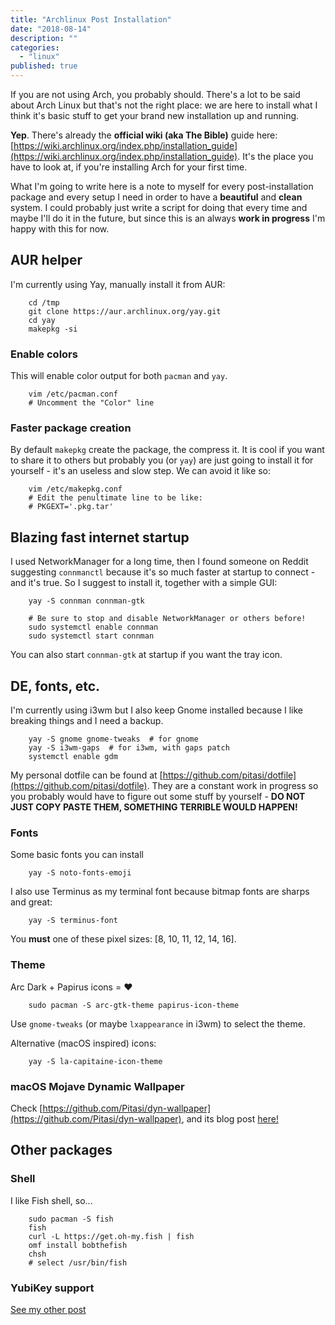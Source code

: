 ```yaml
---
title: "Archlinux Post Installation"
date: "2018-08-14"
description: ""
categories:
  - "linux"
published: true
---
```


If you are not using Arch, you probably should. There's a lot to be said about Arch Linux but that's not the right place: we are here to install what I think it's basic stuff to get your brand new installation up and running.

**Yep**. There's already the **official wiki (aka The Bible)** guide here: [https://wiki.archlinux.org/index.php/installation_guide](https://wiki.archlinux.org/index.php/installation_guide). It's the place you have to look at, if you're installing Arch for your first time.

What I'm going to write here is a note to myself for every post-installation package and every setup I need in order to have a **beautiful** and **clean** system. I could probably just write a script for doing that every time and maybe I'll do it in the future, but since this is an always **work in progress** I'm happy with this for now.

## AUR helper

I'm currently using Yay, manually install it from AUR:

```
    cd /tmp
    git clone https://aur.archlinux.org/yay.git
    cd yay
    makepkg -si
```

### Enable colors

This will enable color output for both `pacman` and `yay`.

```
    vim /etc/pacman.conf
    # Uncomment the "Color" line
```

### Faster package creation

By default `makepkg` create the package, the compress it. It is cool if you want to share it to others but probably you (or `yay`) are just going to install it for yourself - it's an useless and slow step. We can avoid it like so:

```
    vim /etc/makepkg.conf
    # Edit the penultimate line to be like:
    # PKGEXT='.pkg.tar'
```

## Blazing fast internet startup

I used NetworkManager for a long time, then I found someone on Reddit suggesting `connmanctl` because it's so much faster at startup to connect - and it's true. So I suggest to install it, together with a simple GUI:

```
    yay -S connman connman-gtk

    # Be sure to stop and disable NetworkManager or others before!
    sudo systemctl enable connman
    sudo systemctl start connman
```

You can also start `connman-gtk` at startup if you want the tray icon.

## DE, fonts, etc.

I'm currently using i3wm but I also keep Gnome installed because I like breaking things and I need a backup.

```
    yay -S gnome gnome-tweaks  # for gnome
    yay -S i3wm-gaps  # for i3wm, with gaps patch
    systemctl enable gdm
```

My personal dotfile can be found at [https://github.com/pitasi/dotfile](https://github.com/pitasi/dotfile). They are a constant work in progress so you probably would have to figure out some stuff by yourself - **DO NOT JUST COPY PASTE THEM, SOMETHING TERRIBLE WOULD HAPPEN!**

### Fonts

Some basic fonts you can install

```
    yay -S noto-fonts-emoji
```

I also use Terminus as my terminal font because bitmap fonts are sharps and great:

```
    yay -S terminus-font
```

You **must** one of these pixel sizes: [8, 10, 11, 12, 14, 16].

### Theme

Arc Dark + Papirus icons = ❤️

```
    sudo pacman -S arc-gtk-theme papirus-icon-theme
```

Use `gnome-tweaks` (or maybe `lxappearance` in i3wm) to select the theme.

Alternative (macOS inspired) icons:

```
    yay -S la-capitaine-icon-theme
```

### macOS Mojave Dynamic Wallpaper

Check [https://github.com/Pitasi/dyn-wallpaper](https://github.com/Pitasi/dyn-wallpaper), and its blog post [here!](/articles/mojave-wallpapers)

## Other packages

### Shell

I like Fish shell, so...

```
    sudo pacman -S fish
    fish
    curl -L https://get.oh-my.fish | fish
    omf install bobthefish
    chsh
    # select /usr/bin/fish
```

### YubiKey support

[See my other post](/articles/yubikey)
